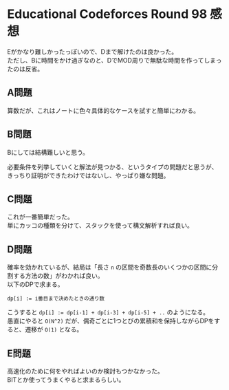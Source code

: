 # Educational Codeforces Round 98 感想

Eがかなり難しかったっぽいので、Dまで解けたのは良かった。  
ただし、Bに時間をかけ過ぎなのと、DでMOD周りで無駄な時間を作ってしまったのは反省。

## A問題

算数だが、これはノートに色々具体的なケースを試すと簡単にわかる。

## B問題

Bにしては結構難しいと思う。

必要条件を列挙していくと解法が見つかる、というタイプの問題だと思うが、
きっちり証明ができたわけではないし、やっぱり嫌な問題。

## C問題

これが一番簡単だった。  
単にカッコの種類を分けて、スタックを使って構文解析すれば良い。

## D問題

確率を効かれているが、結局は「長さ `n` の区間を奇数長のいくつかの区間に分割する方法の数」がわかれば良い。  
以下のDPで求まる。

`dp[i] := i番目まで決めたときの通り数`

こうすると `dp[i] := dp[i-1] + dp[i-3] + dp[i-5] + ..` のようになる。  
愚直にやると `O(N^2)` だが、偶奇ごとに1つとびの累積和を保持しながらDPをすると、遷移が `O(1)` となる。

## E問題

高速化のために何をやればよいのか検討もつかなかった。  
BITとか使ってうまくやると求まるらしい。

